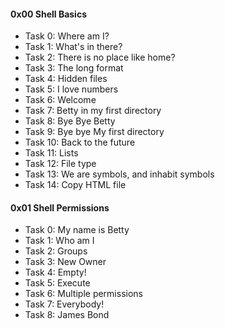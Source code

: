 <h4>0x00 Shell Basics</h4>

* Task 0: Where am I?
* Task 1: What's in there?
* Task 2: There is no place like home?
* Task 3: The long format
* Task 4: Hidden files
* Task 5: I love numbers
* Task 6: Welcome
* Task 7: Betty in my first directory
* Task 8: Bye Bye Betty
* Task 9: Bye bye My first directory
* Task 10: Back to the future
* Task 11: Lists
* Task 12: File type
* Task 13: We are symbols, and inhabit symbols
* Task 14: Copy HTML file
<h4>0x01 Shell Permissions</h4>

* Task 0: My name is Betty
* Task 1: Who am I
* Task 2: Groups
* Task 3: New Owner
* Task 4: Empty!
* Task 5: Execute
* Task 6: Multiple permissions
* Task 7: Everybody!
* Task 8: James Bond
